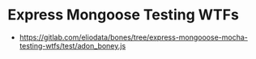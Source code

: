 # Express Mongoose Testing WTFs
- https://gitlab.com/eliodata/bones/tree/express-mongooose-mocha-testing-wtfs/test/adon_boney.js
